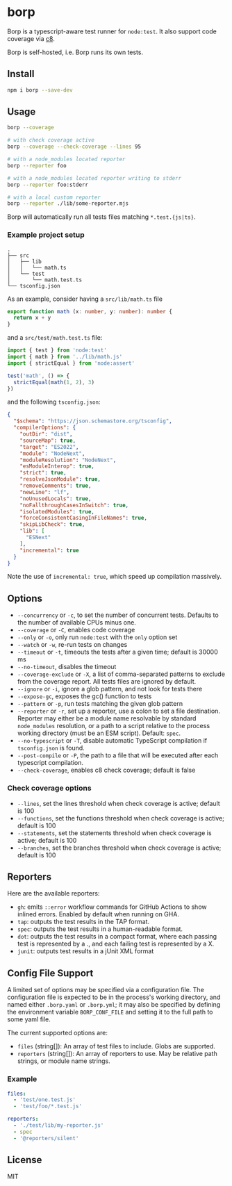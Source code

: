 # borp

Borp is a typescript-aware test runner for `node:test`.
It also support code coverage via [c8](http://npm.im/c8).

Borp is self-hosted, i.e. Borp runs its own tests.

## Install

```bash
npm i borp --save-dev
```

## Usage

```bash
borp --coverage

# with check coverage active
borp --coverage --check-coverage --lines 95

# with a node_modules located reporter
borp --reporter foo

# with a node_modules located reporter writing to stderr
borp --reporter foo:stderr

# with a local custom reporter
borp --reporter ./lib/some-reporter.mjs
```

Borp will automatically run all tests files matching `*.test.{js|ts}`.

### Example project setup

```
.
├── src
│   ├── lib
│   │   └── math.ts
│   └── test
│       └── math.test.ts
└── tsconfig.json

```

As an example, consider having a `src/lib/math.ts` file  

```typescript
export function math (x: number, y: number): number {
  return x + y
}
```

and a `src/test/math.test.ts` file:

```typescript
import { test } from 'node:test'
import { math } from '../lib/math.js'
import { strictEqual } from 'node:assert'

test('math', () => {
  strictEqual(math(1, 2), 3)
})
```

and the following `tsconfig.json`:

```json
{
  "$schema": "https://json.schemastore.org/tsconfig",
  "compilerOptions": {
    "outDir": "dist",
    "sourceMap": true,
    "target": "ES2022",
    "module": "NodeNext",
    "moduleResolution": "NodeNext",
    "esModuleInterop": true,
    "strict": true,
    "resolveJsonModule": true,
    "removeComments": true,
    "newLine": "lf",
    "noUnusedLocals": true,
    "noFallthroughCasesInSwitch": true,
    "isolatedModules": true,
    "forceConsistentCasingInFileNames": true,
    "skipLibCheck": true,
    "lib": [
      "ESNext"
    ],
    "incremental": true
  }
}
```

Note the use of `incremental: true`, which speed up compilation massively.

## Options

* `--concurrency` or `-c`, to set the number of concurrent tests. Defaults to the number of available CPUs minus one.
* `--coverage` or `-C`, enables code coverage
* `--only` or `-o`, only run `node:test` with the `only` option set  
* `--watch` or `-w`, re-run tests on changes
* `--timeout` or `-t`, timeouts the tests after a given time; default is 30000 ms
* `--no-timeout`, disables the timeout
* `--coverage-exclude` or `-X`, a list of comma-separated patterns to exclude from the coverage report. All tests files are ignored by default.
* `--ignore` or `-i`, ignore a glob pattern, and not look for tests there
* `--expose-gc`, exposes the gc() function to tests
* `--pattern` or `-p`, run tests matching the given glob pattern
* `--reporter` or `-r`, set up a reporter, use a colon to set a file destination. Reporter may either be a module name resolvable by standard `node_modules` resolution, or a path to a script relative to the process working directory (must be an ESM script). Default: `spec`.
* `--no-typescript` or `-T`, disable automatic TypeScript compilation if `tsconfig.json` is found.
* `--post-compile` or `-P`, the path to a file that will be executed after each typescript compilation.
* `--check-coverage`, enables c8 check coverage; default is false
### Check coverage options
* `--lines`, set the lines threshold when check coverage is active; default is 100
* `--functions`, set the functions threshold when check coverage is active; default is 100
* `--statements`, set the statements threshold when check coverage is active; default is 100
* `--branches`, set the branches threshold when check coverage is active; default is 100
## Reporters

Here are the available reporters:

* `gh`: emits `::error` workflow commands for GitHub Actions to show inlined errors. Enabled by default when running on GHA.
* `tap`: outputs the test results in the TAP format.
* `spec`: outputs the test results in a human-readable format.
* `dot`: outputs the test results in a compact format, where each passing test is represented by a ., and each failing test is represented by a X.
* `junit`: outputs test results in a jUnit XML format

## Config File Support

A limited set of options may be specified via a configuration file. The
configuration file is expected to be in the process's working directory, and
named either `.borp.yaml` or `.borp.yml`; it may also be specified by
defining the environment variable `BORP_CONF_FILE` and setting it to the
full path to some yaml file.

The current supported options are:

+ `files` (string[]): An array of test files to include. Globs are supported.
+ `reporters` (string[]): An array of reporters to use. May be relative path
strings, or module name strings.

### Example

```yaml
files:
  - 'test/one.test.js'
  - 'test/foo/*.test.js'

reporters:
  - './test/lib/my-reporter.js'
  - spec
  - '@reporters/silent'
```

## License

MIT
